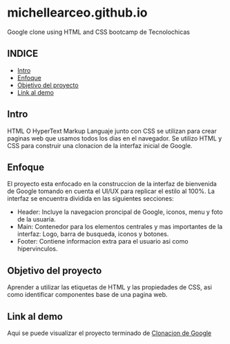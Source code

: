 # michellearceo.github.io
Google clone using HTML and CSS bootcamp de Tecnolochicas

## INDICE
* [Intro](https://github.com/MichelleArceo/Google_Clone#intro)
* [Enfoque](https://github.com/MichelleArceo/Google_Clone#enfoque)
* [Objetivo del proyecto](https://github.com/MichelleArceo/Google_Clone#objetivo-del-proyecto)
* [Link al demo](https://github.com/MichelleArceo/Google_Clone#link-al-demo)

## Intro
HTML O HyperText Markup Languaje junto con CSS se utilizan para crear paginas web que usamos todos los dias en el navegador. Se utilizo HTML y CSS para construir una clonacion de la interfaz inicial de Google.

## Enfoque
El proyecto esta enfocado en la construccion de la interfaz de bienvenida de Google tomando en cuenta el UI/UX para replicar el estilo al 100%. La interfaz se encuentra dividida en las siguientes secciones:

* Header: Incluye la navegacion proncipal de Google, iconos, menu y foto de la usuaria.
* Main: Contenedor para los elementos centrales y mas importantes de la interfaz: Logo, barra de busqueda, iconos y botones.
* Footer: Contiene informacion extra para el usuario asi como hipervinculos.

## Objetivo del proyecto
Aprender a utilizar las etiquetas de HTML y las propiedades de CSS, asi como identificar componentes base de una pagina web.

## Link al demo
Aqui se puede visualizar el proyecto terminado de [Clonacion de Google](https://github.com/MichelleArceo/Google_Clone#link-al-demo)
